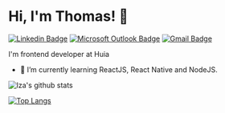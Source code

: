 # Hi, I'm Thomas! 👋

[![Linkedin Badge](https://img.shields.io/badge/-LinkedIn-blue?style=flat-square&logo=Linkedin&logoColor=white&link=https://www.linkedin.com/in/thomas-soares-339465a6/)](https://www.linkedin.com/in/thomas-soares-339465a6/)
[![Microsoft Outlook Badge](https://img.shields.io/badge/Microsoft_Outlook-0078D4?style=for-the-badge&logo=microsoft-outlook&logoColor=white&link=mailto:thomas__soares@hotmail.com)](mailto:thomas__soares@hotmail.com)
[![Gmail Badge](https://img.shields.io/badge/-Gmail-c14438?style=flat-square&logo=Gmail&logoColor=white&link=mailto:soaresthomasp@gmail.com)](mailto:soaresthomasp@gmail.com)


I'm frontend developer at Huia 

- 🌱 I’m currently learning ReactJS, React Native and NodeJS.


![Iza's github stats](https://github-readme-stats.vercel.app/api?username=thomas-soares&show_icons=true&theme=dark)



[![Top Langs](https://github-readme-stats.vercel.app/api/top-langs/?username=thomas-soares&layout=compact&theme=dark)](https://github.com/thomas-soares/github-readme-stats)




<!--
**thomas-soares/thomas-soares** is a ✨ _special_ ✨ repository because its `README.md` (this file) appears on your GitHub profile. --!>

